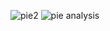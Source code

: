 ![pie2](https://github.com/BendelHybrid/PIE-DAY-SALES-ANALYSIS/assets/63473719/17c1bb33-db82-4f9d-a0bf-bc7c117b2930)
![pie analysis](https://github.com/BendelHybrid/PIE-DAY-SALES-ANALYSIS/assets/63473719/8f9f639b-4f8c-4503-97cb-39f63a60403f)
